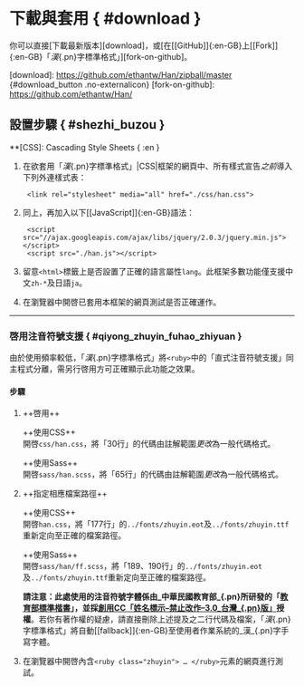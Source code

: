 <style scoped>
#download_button {
    background-color: #eee;
    border: 1px solid #ccc;
    border-radius: 20px;
        -moz-border-radius: 20px;
    box-shadow:             #fff 0 1px 2px inset;
        -moz-box-shadow:    #fff 0 1px 2px inset;
        -webkit-box-shadow: #fff 0 1px 2px inset;
     color: #666;
    font-weight: inherit;
    letter-spacing: .15em;
    margin: 0 3px;
    padding: 7px 10px;
}

#download_button:hover {
    border-color: #999;
}

#download_button:active {
    box-shadow:             #ccc 0 1px 2px inset;
        -moz-box-shadow:    #ccc 0 1px 2px inset;
        -webkit-box-shadow: #ccc 0 1px 2px inset;
}
</style>


下載與套用 { #download }
===

你可以直接[下載最新版本][download]，或[在[[GitHub]]{:en-GB}上[[Fork]]{:en-GB}「_漢_{.pn}字標準格式」][fork-on-github]。

[download]: https://github.com/ethantw/Han/zipball/master {#download_button .no-externalicon}
[fork-on-github]: https://github.com/ethantw/Han/



設置步驟 { #shezhi_buzou }
---

**[CSS]: Cascading Style Sheets { :en }

1. 在欲套用「_漢_{.pn}字標準格式」|CSS|框架的網頁中、所有樣式宣告*之前*導入下列外連樣式表：

    	<link rel="stylesheet" media="all" href="./css/han.css">

2. 同上，再加入以下[[JavaScript]]{:en-GB}語法：

    	<script src="//ajax.googleapis.com/ajax/libs/jquery/2.0.3/jquery.min.js"></script>
    	<script src="./han.js"></script>

3. 留意`<html>`標籤上是否設置了正確的語言屬性`lang`。此框架多數功能僅支援中文`zh-*`及日語`ja`。

4. 在瀏覽器中開啓已套用本框架的網頁測試是否正確運作。


***


### 啓用注音符號支援 { #qiyong_zhuyin_fuhao_zhiyuan }

由於使用頻率較低，「_漢_{.pn}字標準格式」將`<ruby>`中的「直式注音符號支援」同主程式分離，需另行啓用方可正確顯示此功能之效果。



#### 步驟

1.  ++啓用++

    ++使用CSS++  
    開啓`css/han.css`，將「30行」的代碼由註解範圍*更改*為一般代碼格式。

    ++使用Sass++  
    開啓`sass/han.scss`，將「65行」的代碼由註解範圍*更改*為一般代碼格式。


2.  ++指定相應檔案路徑++

    ++使用CSS++  
    開啓`han.css`，將「177行」的`../fonts/zhuyin.eot`及`../fonts/zhuyin.ttf`重新定向至正確的檔案路徑。

    ++使用Sass++  
    開啓`sass/han/ff.scss`，將「189、190行」的`../fonts/zhuyin.eot`及`../fonts/zhuyin.ttf`重新定向至正確的檔案路徑。

    **請注意：**此處使用的注音符號字體係由_中華民國教育部_{.pn}所研發的「[教育部標準楷書][kai]」，並**採[創用CC「姓名標示–禁止改作–3.0_台灣_{.pn}版」][cc]授權**。若你有著作權的疑慮，請直接刪除上述提及之二行代碼及檔案，「_漢_{.pn}字標準格式」將自動[[fallback]]{:en-GB}至使用者作業系統的_漢_{.pn}字手寫字體。


3. 在瀏覽器中開啓內含`<ruby class="zhuyin"> … </ruby>`元素的網頁進行測試。


[kai]: http://www.edu.tw/treasure/filedown.aspx?Node=1123&Index=2&WID=c5ad5187-55ef-4811-8219-e946fe04f725
[cc]: http://creativecommons.org/licenses/by-nd/3.0/tw/


